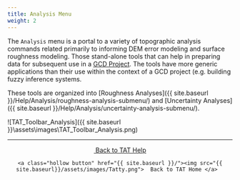 ```yaml
---
title: Analysis Menu
weight: 2
---
```


The `Analysis` menu is a portal to a variety of topographic analysis commands related primarily to informing DEM error modeling and surface roughness modeling. Those stand-alone tools that can help in preparing data for subsequent use in a [GCD Project](http://gcd.riverscapes.xyz). The tools have more generic applications than their use within the context of a GCD project (e.g. building fuzzy inference systems. 

These tools are organized into [Roughness Analyses]({{ site.baseurl }}/Help/Analysis/roughness-analysis-submenu/) and [Uncertainty Analyses]({{ site.baseurl }}/Help/Analysis/uncertainty-analysis-submenu/).

![TAT_Toolbar_Analysis]({{ site.baseurl }}\assets\images\TAT_Toolbar_Analysis.png)

------
<div align="center">
​	
	<a class="hollow button" href="{{ site.baseurl }}/Help"><i class="fa fa-chevron-circle-left"></i>  Back to TAT Help </a>  

	<a class="hollow button" href="{{ site.baseurl }}/"><img src="{{ site.baseurl}}/assets/images/Tatty.png">  Back to TAT Home </a>  
</div>